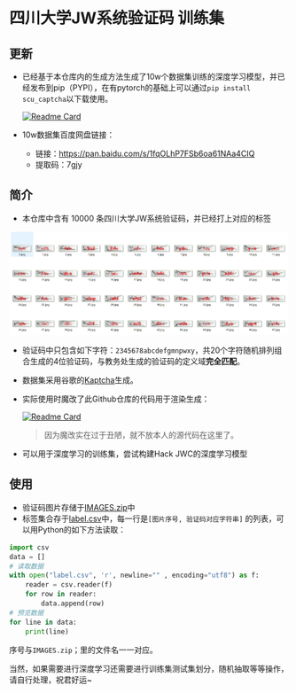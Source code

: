 # 四川大学JW系统验证码 训练集
## 更新
+ 已经基于本仓库内的生成方法生成了10w个数据集训练的深度学习模型，并已经发布到pip（PYPI），在有pytorch的基础上可以通过`pip install scu_captcha`以下载使用。 

    [![Readme Card](https://github-readme-stats.vercel.app/api/pin/?username=SunnyHaze&repo=scu-captcha)](https://github.com/SunnyHaze/scu-captcha)
+ 10w数据集百度网盘链接：
  + 链接：https://pan.baidu.com/s/1fqOLhP7FSb6oa61NAa4CIQ 
  + 提取码：7gjy
## 简介
+ 本仓库中含有 10000 条四川大学JW系统验证码，并已经打上对应的标签

![](README_IMG/预览.png)

+ 验证码中只包含如下字符：`2345678abcdefgmnpwxy`，共20个字符随机排列组合生成的4位验证码，与教务处生成的验证码的定义域**完全匹配**。
+ 数据集采用谷歌的[Kaptcha](https://code.google.com/archive/p/kaptcha/)生成。
+ 实际使用时魔改了此Github仓库的代码用于渲染生成：

   [![Readme Card](https://github-readme-stats.vercel.app/api/pin/?username=oopsguy&repo=kaptcha-spring-boot)](https://github.com/oopsguy/kaptcha-spring-boot)
   
   >因为魔改实在过于丑陋，就不放本人的源代码在这里了。
 
+ 可以用于深度学习的训练集，尝试构建Hack JWC的深度学习模型

## 使用
+ 验证码图片存储于[IMAGES.zip](IMAGES.zip)中
+ 标签集合存于[label.csv](label.csv)中，每一行是`[图片序号, 验证码对应字符串]` 的列表，可以用Python的如下方法读取：
```python
import csv
data = []
# 读取数据
with open("label.csv", 'r', newline="" , encoding="utf8") as f:
    reader = csv.reader(f)
    for row in reader:
        data.append(row)
# 预览数据
for line in data:
    print(line)
```
序号与`IMAGES.zip`；里的文件名一一对应。

当然，如果需要进行深度学习还需要进行训练集测试集划分，随机抽取等等操作，请自行处理，祝君好运~
